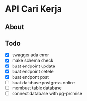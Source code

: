 # **API Cari Kerja**

## About

## Todo

- [x] swagger ada error
- [x] make schema check
- [x] buat endpoint update
- [x] buat endpoint detele
- [x] buat endpont post
- [ ] buat database postgress online
- [ ] membuat table database
- [ ] connect database with pg-promise
